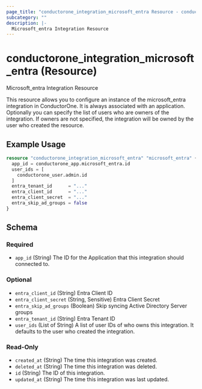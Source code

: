 ```yaml
---
page_title: "conductorone_integration_microsoft_entra Resource - conductorone"
subcategory: ""
description: |-
  Microsoft_entra Integration Resource
---
```


# conductorone_integration_microsoft_entra (Resource)

Microsoft_entra Integration Resource

This resource allows you to configure an instance of the microsoft_entra integration in ConductorOne.
It is always associated with an application. Optionally you can specify the list of users who are owners of the integration.
If owners are not specified, the integration will be owned by the user who created the resource.

## Example Usage

```terraform
resource "conductorone_integration_microsoft_entra" "microsoft_entra" {
  app_id = conductorone_app.microsoft_entra.id
  user_ids = [
    conductorone_user.admin.id
  ]
  entra_tenant_id      = "..."
  entra_client_id      = "..."
  entra_client_secret  = "..."
  entra_skip_ad_groups = false
}
```

<!-- schema generated by tfplugindocs -->
## Schema

### Required

- `app_id` (String) The ID for the Application that this integration should connected to.

### Optional

- `entra_client_id` (String) Entra Client ID
- `entra_client_secret` (String, Sensitive) Entra Client Secret
- `entra_skip_ad_groups` (Boolean) Skip syncing Active Directory Server groups
- `entra_tenant_id` (String) Entra Tenant ID
- `user_ids` (List of String) A list of user IDs of who owns this integration. It defaults to the user who created the integration.

### Read-Only

- `created_at` (String) The time this integration was created.
- `deleted_at` (String) The time this integration was deleted.
- `id` (String) The ID of this integration.
- `updated_at` (String) The time this integration was last updated.
